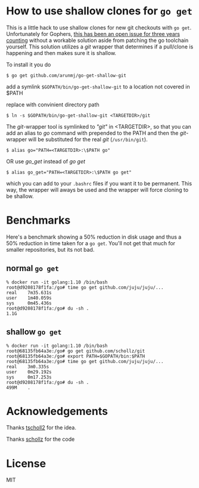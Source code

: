 # How to use shallow clones for `go get`

This is a little hack to use shallow clones for new git checkouts with `go get`. Unfortunately for Gophers, [this has been an open issue for three years counting](https://github.com/golang/go/issues/13078) without a workable solution aside from patching the go toolchain yourself. This solution utilizes a *git* wrapper that determines if a pull/clone is happening and then makes sure it is shallow. 

To install it you do 

```
$ go get github.com/arunmj/go-get-shallow-git
```
add a symlink `$GOPATH/bin/go-get-shallow-git` to a location not covered in $PATH

replace <TARGETDIR> with convinient directory path
  
```
$ ln -s $GOPATH/bin/go-get-shallow-git <TARGETDIR>/git
```

The *git*-wrapper tool is symlinked to *"git"* in \<TARGETDIR\>, so that you can add an alias to *go* command with <TARGETDIR> prepended to the PATH and then the *git*-wrapper will be substituted for the real *git* (`/usr/bin/git`). 

```
$ alias go="PATH=<TARGETDIR>:\$PATH go" 
```
OR use *go_get* instead of *go get*

```
$ alias go_get="PATH=<TARGETDIR>:\$PATH go get" 
```

which you can add to your `.bashrc` files if you want it to be permanent. This way, the wrapper will aways be used and the wrapper will force cloning to be shallow.

# Benchmarks

Here's a benchmark showing a 50% reduction in disk usage and thus a 50% reduction in time taken for a `go get`. You'll not get that much for smaller repositories, but its not bad.

## normal `go get`


```
% docker run -it golang:1.10 /bin/bash
root@d9208178f1fa:/go# time go get github.com/juju/juju/...
real    7m35.631s
user    1m40.059s
sys     0m45.436s
root@d9208178f1fa:/go# du -sh .
1.1G
```

## shallow `go get`

```
% docker run -it golang:1.10 /bin/bash
root@68135fb64a3e:/go# go get github.com/schollz/git
root@68135fb64a3e:/go# export PATH=$GOPATH/bin:$PATH
root@68135fb64a3e:/go# time go get github.com/juju/juju/...
real    3m0.335s
user    0m29.192s
sys     0m17.253s
root@d9208178f1fa:/go# du -sh .
499M    .
```

# Acknowledgements

Thanks [tscholl2](https://github.com/tscholl2) for the idea.

Thanks [schollz](https://github.com/schollz/git) for the code

# License

MIT

